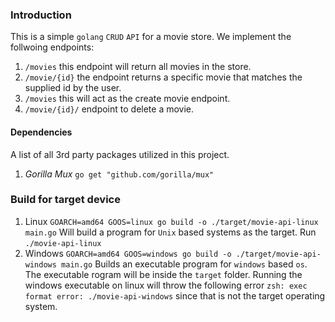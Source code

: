 ### Introduction

This is a simple `golang` `CRUD` `API` for a movie store. We implement the follwoing endpoints:
1. `/movies`
this endpoint will return all movies in the store.
2. `/movie/{id}`
the endpoint returns a specific movie that matches the supplied id by the user.
3. `/movies`
this will act as the create movie endpoint.
4. `/movie/{id}/`
endpoint to delete a movie.

#### Dependencies
A list of all 3rd party packages utilized in this project.
1. _Gorilla Mux_
`go get "github.com/gorilla/mux"`


### Build for target device
1. Linux
`GOARCH=amd64 GOOS=linux go build -o ./target/movie-api-linux main.go`
Will build a program for `Unix` based systems as the target.
Run
`./movie-api-linux`
2. Windows
`GOARCH=amd64 GOOS=windows go build -o ./target/movie-api-windows main.go`
Builds an executable program for `windows` based `os`. The executable rogram will be inside the `target` folder.
Running the windows executable on linux will throw the following error `zsh: exec format error: ./movie-api-windows` since that is not the target operating system.